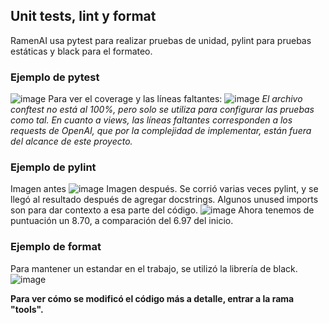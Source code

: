 ## Unit tests, lint y format
RamenAI usa pytest para realizar pruebas de unidad, pylint para pruebas estáticas y black para el formateo.
### Ejemplo de pytest
![image](https://github.com/SVA-BL00/RamenAI/assets/157633346/1f793186-db2d-461d-8e54-653f4887e410)
Para ver el coverage y las líneas faltantes:
![image](https://github.com/SVA-BL00/RamenAI/assets/157633346/cf6a4015-235d-4759-a3e0-32a88585027d)
_El archivo conftest no está al 100%, pero solo se utiliza para configurar las pruebas como tal. En cuanto a views, las líneas faltantes corresponden a los requests de OpenAI, que por la complejidad de implementar, están fuera del alcance de este proyecto._

### Ejemplo de pylint
Imagen antes
![image](https://github.com/SVA-BL00/RamenAI/assets/157633346/001765a1-2a42-4a67-9e34-cbee4f2a5cfd)
Imagen después. Se corrió varias veces pylint, y se llegó al resultado después de agregar docstrings.
Algunos unused imports son para dar contexto a esa parte del código.
![image](https://github.com/SVA-BL00/RamenAI/assets/157633346/6039b8a6-82cc-4b47-8248-ea0ccf7db778)
Ahora tenemos de puntuación un 8.70, a comparación del 6.97 del inicio.

### Ejemplo de format
Para mantener un estandar en el trabajo, se utilizó la librería de black.
![image](https://github.com/SVA-BL00/RamenAI/assets/157633346/62e1c842-8190-4308-b6f7-6a45667f1445)

**Para ver cómo se modificó el código más a detalle, entrar a la rama "tools".**
